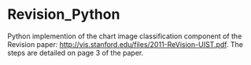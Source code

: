 # Revision_Python
Python implemention of the chart image classification component of the Revision paper: http://vis.stanford.edu/files/2011-ReVision-UIST.pdf. The steps are detailed on page 3 of the paper.
